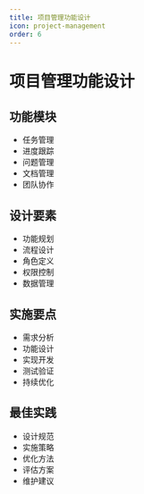 ```yaml
---
title: 项目管理功能设计
icon: project-management
order: 6
---
```


# 项目管理功能设计

## 功能模块
- 任务管理
- 进度跟踪
- 问题管理
- 文档管理
- 团队协作

## 设计要素
- 功能规划
- 流程设计
- 角色定义
- 权限控制
- 数据管理

## 实施要点
- 需求分析
- 功能设计
- 实现开发
- 测试验证
- 持续优化

## 最佳实践
- 设计规范
- 实施策略
- 优化方法
- 评估方案
- 维护建议
